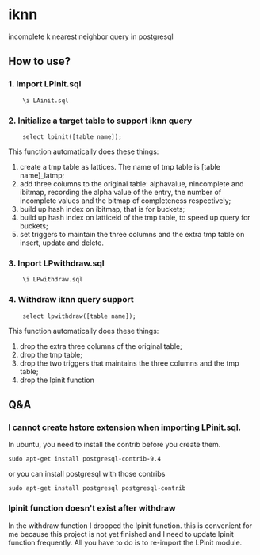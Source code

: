 # iknn
incomplete k nearest neighbor query in postgresql

## How to use?
### 1. Import LPinit.sql

~~~
    \i LAinit.sql
~~~

### 2. Initialize a target table to support iknn query

~~~
    select lpinit([table name]);
~~~
This function automatically does these things:
  1. create a tmp table as lattices. The name of tmp table is [table name]_latmp;
  2. add three columns to the original table: alphavalue, nincomplete and ibitmap, recording the alpha value of the entry, the number of incomplete values and the bitmap of completeness respectively;
  3. build up hash index on ibitmap, that is for buckets;
  4. build up hash index on latticeid of the tmp table, to speed up query for buckets;
  5. set triggers to maintain the three columns and the extra tmp table on insert, update and delete.

### 3. Inport LPwithdraw.sql

~~~
    \i LPwithdraw.sql
~~~

### 4. Withdraw iknn query support

~~~
    select lpwithdraw([table name]);
~~~

This function automatically does these things:
  1. drop the extra three columns of the original table;
  2. drop the tmp table;
  3. drop the two triggers that maintains the three columns and the tmp table;
  4. drop the lpinit function

## Q&A
### I cannot create hstore extension when importing LPinit.sql.
  In ubuntu, you need to install the contrib before you create them.

  ~~~
  sudo apt-get install postgresql-contrib-9.4
  ~~~

  or you can install postgresql with those contribs

  ~~~
  sudo apt-get install postgresql postgresql-contrib
  ~~~

### lpinit function doesn't exist after withdraw
  In the withdraw function I dropped the lpinit function. this is convenient for me because this project is not yet finished and I need to update lpinit function frequently. All you have to do is to re-import the LPinit module.
